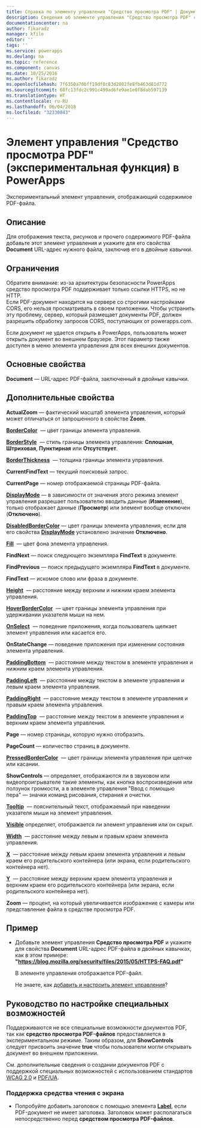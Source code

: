 ```yaml
---
title: Справка по элементу управления "Средство просмотра PDF" | Документация Майкрософт
description: Сведения об элементе управления "Средство просмотра PDF" с описанием его свойств и примерами
documentationcenter: na
author: fikaradz
manager: kfile
editor: ''
tags: ''
ms.service: powerapps
ms.devlang: na
ms.topic: reference
ms.component: canvas
ms.date: 10/25/2016
ms.author: fikaradz
ms.openlocfilehash: 7f6350a70bff19df0c83d2082fe8fb463d81d772
ms.sourcegitcommit: 68fc13fdc2c991c499ad6fe9ae1e0f8dab597139
ms.translationtype: HT
ms.contentlocale: ru-RU
ms.lasthandoff: 06/04/2018
ms.locfileid: "32330843"
---
```

# <a name="pdf-viewer-control-experimental-in-powerapps"></a>Элемент управления "Средство просмотра PDF" (экспериментальная функция) в PowerApps
Экспериментальный элемент управления, отображающий содержимое PDF-файла.

## <a name="description"></a>Описание
Для отображения текста, рисунков и прочего содержимого PDF-файла добавьте этот элемент управления и укажите для его свойства **Document** URL-адрес нужного файла, заключив его в двойные кавычки.

## <a name="limitations"></a>Ограничения
Обратите внимание: из-за архитектуры безопасности PowerApps средство просмотра PDF поддерживает только ссылки HTTPS, но не HTTP.  
Если PDF-документ находится на сервере со строгими настройками CORS, его нельзя просматривать в своем приложении.  Чтобы устранить эту проблему, сервер, который размещает документы PDF, должен разрешить обработку запросов CORS, поступающих от powerapps.com.

Если документ не удается открыть в PowerApps, пользователь может открыть документ во внешнем браузере.  Этот параметр также доступен в меню элемента управления для всех внешних документов.

## <a name="key-properties"></a>Основные свойства
**Document** — URL-адрес PDF-файла, заключенный в двойные кавычки.

## <a name="additional-properties"></a>Дополнительные свойства
**ActualZoom** — фактический масштаб элемента управления, который может отличаться от запрошенного в свойстве **Zoom**.

**[BorderColor](properties-color-border.md)**  — цвет границы элемента управления.

**[BorderStyle](properties-color-border.md)**  — стиль границы элемента управления: **Сплошная**, **Штриховая**, **Пунктирная** или **Отсутствует**.

**[BorderThickness](properties-color-border.md)**  — толщина границы элемента управления.

**CurrentFindText** — текущий поисковый запрос.

**CurrentPage** — номер отображаемой страницы PDF-файла.

**[DisplayMode](properties-core.md)** — в зависимости от значения этого режима элемент управления разрешает пользователю вводить данные (**Изменение**), только отображает данные (**Просмотр**) или элемент вообще отключен (**Отключено**).

**[DisabledBorderColor](properties-color-border.md)** — цвет границы элемента управления, если для его свойства **[DisplayMode](properties-core.md)** установлено значение **Отключено**.

**[Fill](properties-color-border.md)**  — цвет фона элемента управления.

**FindNext** — поиск следующего экземпляра **FindText** в документе.

**FindPrevious** — поиск предыдущего экземпляра **FindText** в документе.

**FindText** — искомое слово или фраза в документе.

**[Height](properties-size-location.md)**  — расстояние между верхним и нижним краем элемента управления.

**[HoverBorderColor](properties-color-border.md)**  — цвет границы элемента управления при удерживании указателя мыши на нем.

**[OnSelect](properties-core.md)**  — поведение приложения, когда пользователь щелкает элемент управления или касается его.

**OnStateChange** — поведение приложения при изменении состояния элемента управления.

**[PaddingBottom](properties-size-location.md)**  — расстояние между текстом в элементе управления и нижним краем элемента управления.

**[PaddingLeft](properties-size-location.md)**  — расстояние между текстом в элементе управления и левым краем элемента управления.

**[PaddingRight](properties-size-location.md)**  — расстояние между текстом в элементе управления и правым краем элемента управления.

**[PaddingTop](properties-size-location.md)**  — расстояние между текстом в элементе управления и верхним краем элемента управления.

**Page** — номер страницы, которую нужно отобразить.

**PageCount** — количество страниц в документе.

**[PressedBorderColor](properties-color-border.md)**  — цвет границы элемента управления при щелчке или касании.

**ShowControls** — определяет, отображаются ли в звуковом или видеопроигрывателе такие элементы, как кнопка воспроизведения или ползунок громкости, а в элементе управления "Ввод с помощью пера" — значки команд рисования, стирания и очистки.

**[Tooltip](properties-core.md)**  — пояснительный текст, отображаемый при наведении указателя мыши на элемент управления.

**[Visible](properties-core.md)** определяет, отображается ли элемент управления или он скрыт.

**[Width](properties-size-location.md)**  — расстояние между левым и правым краем элемента управления.

**[X](properties-size-location.md)**  — расстояние между левым краем элемента управления и левым краем его родительского контейнера (или экрана, если родительского контейнера нет).

**[Y](properties-size-location.md)**  — расстояние между верхним краем элемента управления и верхним краем его родительского контейнера (или экрана, если родительского контейнера нет).

**Zoom** — процент, на который увеличивается изображение с камеры или представление файла в средстве просмотра PDF.

## <a name="example"></a>Пример
* Добавьте элемент управления **Средство просмотра PDF** и укажите для свойства **Document** URL-адрес PDF-файла в двойных кавычках, как в этом примере:<br>
  **"https://blog.mozilla.org/security/files/2015/05/HTTPS-FAQ.pdf"**

    В элементе управления отображается PDF-файл.

    Не знаете, как [добавить и настроить элемент управления](../add-configure-controls.md)?


## <a name="accessibility-guidelines"></a>Руководство по настройке специальных возможностей
Поддерживаются не все специальные возможности документов PDF, так как **средство просмотра PDF-файлов** предоставляется в экспериментальном режиме. Таким образом, для **ShowControls** следует присвоить значение **true** чтобы пользователи могли открывать документ во внешнем приложении.

См. дополнительные сведения о создании документов PDF с поддержкой специальных возможностей с использованием стандартов [WCAG 2.0](https://www.w3.org/TR/WCAG-TECHS/pdf.html) и [PDF/UA](https://www.pdfa.org/pdfua-the-iso-standard-for-universal-accessibility/).

### <a name="screen-reader-support"></a>Поддержка средства чтения с экрана
* Попробуйте добавить заголовок с помощью элемента **[Label](control-text-box.md)**, если PDF-документ не имеет заголовка. Заголовок может располагаться непосредственно перед **средством просмотра PDF-файлов**.
